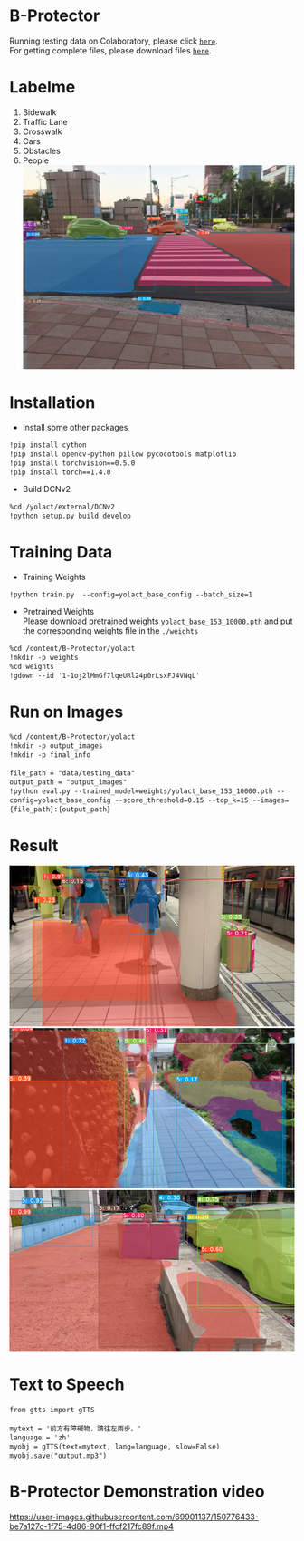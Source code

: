 # B-Protector
Running testing data on Colaboratory, please click [` here `](https://colab.research.google.com/drive/1zX-Xrg19Cc8e_mQmhW7ObIwZMjkGrQWI?usp=sharing).  
For getting complete files, please download files [` here `](https://drive.google.com/drive/folders/1bLB9S-UIjCCLIHqkqjJ2_EVbtAzFYzrk?usp=sharing).  
# Labelme  
1. Sidewalk  
2. Traffic Lane  
3. Crosswalk  
4. Cars  
5. Obstacles  
6. People     
![img](example_image.png)

# Installation
- Install some other packages
```
!pip install cython
!pip install opencv-python pillow pycocotools matplotlib
!pip install torchvision==0.5.0
!pip install torch==1.4.0
```
- Build DCNv2
```
%cd /yolact/external/DCNv2
!python setup.py build develop
```

# Training Data
- Training Weights
```
!python train.py  --config=yolact_base_config --batch_size=1
```
- Pretrained Weights  
Please download pretrained weights [` yolact_base_153_10000.pth `](https://drive.google.com/file/d/1-1oj2lMmGf7lqeURl24p0rLsxFJ4VNqL/view?usp=sharing) and put the corresponding weights file in the ` ./weights `
```
%cd /content/B-Protector/yolact
!mkdir -p weights
%cd weights
!gdown --id '1-1oj2lMmGf7lqeURl24p0rLsxFJ4VNqL'
```
# Run on Images
```
%cd /content/B-Protector/yolact
!mkdir -p output_images
!mkdir -p final_info

file_path = "data/testing_data"
output_path = "output_images"
!python eval.py --trained_model=weights/yolact_base_153_10000.pth --config=yolact_base_config --score_threshold=0.15 --top_k=15 --images={file_path}:{output_path}
```
# Result
![img](result_image.png)
![img](result_image2.png)
![img](result_image3.png)

# Text to Speech
```
from gtts import gTTS  
  
mytext = '前方有障礙物，請往左兩步。' 
language = 'zh'
myobj = gTTS(text=mytext, lang=language, slow=False) 
myobj.save("output.mp3") 
```

# B-Protector Demonstration video
https://user-images.githubusercontent.com/69901137/150776433-be7a127c-1f75-4d86-90f1-ffcf217fc89f.mp4



